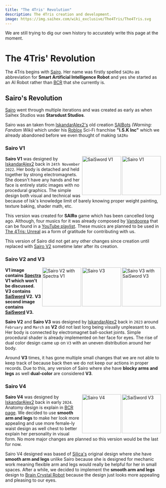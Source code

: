 ```yaml
---
title: "The 4Tris' Revolution"
description: The 4Tris creation and development.
image: https://img.saihex.com/wiki_exclusive/The4Tris/The4Tris.svg
---
```

<p class="warning_box">We are still trying to dig our own history to accurately write this page at the moment.</p>

# The 4Tris' Revolution
The 4Tris begins with [Sairo](../Characters/Sairo). Her name was firstly spelled `SAIRo` as abbreviation for **Smart Artificial Intelligence Robot** and yes she started as an AI Robot rather than [BCR](../logic/Brain_Crystal#brain-crystal-robot) that she currently is.

## Sairo's Revolution
[Sairo](../Characters/Sairo) went through multiple iterations and was created as early as when Saihex Studios was **Starsdust Studios**.

Sairo was an taken from [IskandarAlex2's](https://github.com/IskandarAlex2) old creation [SAIBots](https://isk-inc-rblx.fandom.com/wiki/SAIBots) *(Warning: Fandom Wiki)* which under his [Roblox](https://www.roblox.com) Sci-Fi franchise **"I.S.K Inc"** which we already abandoned before we even thought of making `SAIRo`

### Sairo V1
<img alt="Sairo V1" align="right" width="126" src="https://img.saihex.com/webp?src=wiki_exclusive/The4Tris/page_icon/official_contents/sairo/sairo_v1.png">

<img alt="SaiSword V1" align="right" width="126" src="https://img.saihex.com/webp?src=wiki_exclusive/The4Tris/page_icon/official_contents/sairo/sword_v1.png">

**Sairo V1** was designed by [IskandarAlex2](https://github.com/IskandarAlex2) back in `24th November 2022`. Her body is detached and held together by strong electromagnets. She doesn't have any hands and her face is entirely static images with no procedural graphics. The simple design both visual and technical was because of Isk's knowledge limit of barely knowing proper weight painting, texture baking, shader math, etc.

This version was created for **SAIRo** game which has been cancelled long ago. Although, four musics for it was already composed by [Vandoorea](https://www.youtube.com/@Vandoorea) that can be found in a [YouTube playlist](https://www.youtube.com/playlist?list=PLNVE8lNMMe2GBo_4RDFaTb44uB-nv5cDK). These musics are planned to be used in [The 4Tris: Unreal](../official_contents/The4Tris_Unreal) as a form of gratitude for contributing with us.

This version of Sairo did not get any other changes since creation until replaced with [Sairo V2](#sairo-v2-and-v3) sometime later after its creation.

### Sairo V2 and V3
<img alt="Sairo V3 with SaiSword V3" align="right" width="126" src="https://img.saihex.com/webp?src=wiki_exclusive/The4Tris/page_icon/official_contents/sairo/sairo_v3_saiswordv3.png">
<img alt="Sairo V3" align="right" width="126" src="https://img.saihex.com/webp?src=wiki_exclusive/The4Tris/page_icon/official_contents/sairo/sairo_v3.png">
<img alt="Sairo V2 with Spectra V1" align="right" width="126" src="https://img.saihex.com/webp?src=wiki_exclusive/The4Tris/page_icon/official_contents/sairo/sairo_v2.png">

**V1 image contains [Spectra](../Characters/Spectra) V1 which won't be discussed.**
**V3 contains [SaiSword](../Characters/Sairo#saisword) V2.**
**V3 second image contains [SaiSword](../Characters/Sairo#saisword) V3.**

**Sairo V2** and **Sairo V3** was designed by [IskandarAlex2](https://github.com/IskandarAlex2) back in `2023` around `February` and `March` as **V2** did not last long being visually unpleasant to us. Her body is connected by electromagnet ball-socket joints. Simple procedural shader is already implemented on her face for eyes. The rise of dual color design came up on `V3` with an uneven distribution around her body.

Around **V3** times, it has gone multiple small changes that we are not able to keep track of because back then we do not keep our actions in proper records. Due to this, any version of Sairo where she have **blocky arms and legs** as well **dual-color** are considered **V3**.

### Sairo V4
<img alt="SaiSword V3" align="right" width="126" src="https://img.saihex.com/webp?src=wiki_exclusive/The4Tris/page_icon/characters/sairo/sairo_saisword.png">
<img alt="Sairo V4" align="right" width="126" src="https://img.saihex.com/webp?src=wiki_exclusive/The4Tris/page_icon/characters/sairo/sairo.png">

**Sairo V4** was designed by [IskandarAlex2](https://github.com/IskandarAlex2) back in early `2024`. Anatomy design is explain in [BCR page](../logic/Brain_Crystal#brain-crystal-robot). We decided to use **smooth arm and legs** to make her look more appealing and use more female-ly waist design as well chest to better explain her personality in visual form. No more major changes are planned so this version would be the last for now.

Sairo V4 designed was based of [Silica's](../Characters/Silica) original design where she have **smooth arm and legs** unlike Sairo because she is designed for mechanic work meaning flexible arm and legs would really be helpful for her in small spaces.
After a while, we decided to implement the **smooth arm and legs** design to [Brain Crystal Robot](../logic/Brain_Crystal#brain-crystal-robot) because the design just looks more appealing and pleasing to our eyes.